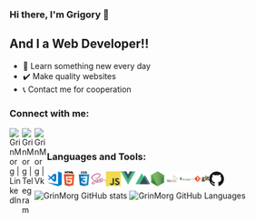 ### Hi there, I'm Grigory 👋

## And I a Web Developer!!

- 🌱 Learn something new every day
- ✔️ Make quality websites
- 📞 Contact me for cooperation

### Connect with me:

[<img align="left" alt="GrinMorg | LinkedIn" width="22px" src="https://cdn.jsdelivr.net/npm/simple-icons@v3/icons/linkedin.svg" />][linkedin]
[<img align="left" alt="GrinMorg | Telegram" width="22px" src="https://cdn.jsdelivr.net/npm/simple-icons@v3/icons/telegram.svg" />][telegram]
[<img align="left" alt="GrinMorg | Vk" width="22px" src="https://cdn.jsdelivr.net/npm/simple-icons@v3/icons/vk.svg" />][vk]

<br />

### Languages and Tools:

<img align="left" alt="Visual Studio Code" width="26px" src="https://raw.githubusercontent.com/github/explore/80688e429a7d4ef2fca1e82350fe8e3517d3494d/topics/visual-studio-code/visual-studio-code.png" />
<img align="left" alt="HTML5" width="26px" src="https://raw.githubusercontent.com/github/explore/80688e429a7d4ef2fca1e82350fe8e3517d3494d/topics/html/html.png" />
<img align="left" alt="CSS3" width="26px" src="https://raw.githubusercontent.com/github/explore/80688e429a7d4ef2fca1e82350fe8e3517d3494d/topics/css/css.png" />
<img align="left" alt="Sass" width="26px" src="assets/sass.png" />
<img align="left" alt="JavaScript" width="26px" src="https://raw.githubusercontent.com/github/explore/80688e429a7d4ef2fca1e82350fe8e3517d3494d/topics/javascript/javascript.png" />
<img align="left" alt="Vue.js" width="26px" src="assets/vue-js.png" />
<img align="left" alt="Nuxt.js" width="26px" src="assets/nuxt.png" />
<img align="left" alt="Node.js" width="26px" src="https://raw.githubusercontent.com/github/explore/80688e429a7d4ef2fca1e82350fe8e3517d3494d/topics/nodejs/nodejs.png" />
<img align="left" alt="MySQL" width="26px" src="https://raw.githubusercontent.com/github/explore/80688e429a7d4ef2fca1e82350fe8e3517d3494d/topics/mysql/mysql.png" />
<img align="left" alt="MongoDB" width="26px" src="https://raw.githubusercontent.com/github/explore/80688e429a7d4ef2fca1e82350fe8e3517d3494d/topics/mongodb/mongodb.png" />
<img align="left" alt="Git" width="26px" src="https://raw.githubusercontent.com/github/explore/80688e429a7d4ef2fca1e82350fe8e3517d3494d/topics/git/git.png" />
<img align="left" alt="GitHub" width="26px" src="https://raw.githubusercontent.com/github/explore/78df643247d429f6cc873026c0622819ad797942/topics/github/github.png" />
<br />
<br />
<img alt="GrinMorg GitHub stats" src="https://github-readme-stats.vercel.app/api?username=grinmorg&show_icons=true&theme=tokyonight" />
<img alt="GrinMorg GitHub Languages" src="https://github-readme-stats.vercel.app/api/top-langs/?username=grinmorg&theme=tokyonight&layout=compact" />

[linkedin]: https://www.linkedin.com/in/grigory-morgachev-706610219/
[telegram]: https://t.me/gr1nmorg
[vk]: https://vk.com/gr1nmorg